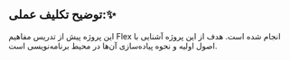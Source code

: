 ## توضیح تکلیف عملی:✨

این پروژه پیش از تدریس مفاهیم Flex انجام شده است. هدف از این پروژه آشنایی با اصول اولیه و نحوه پیاده‌سازی آن‌ها در محیط برنامه‌نویسی است.
